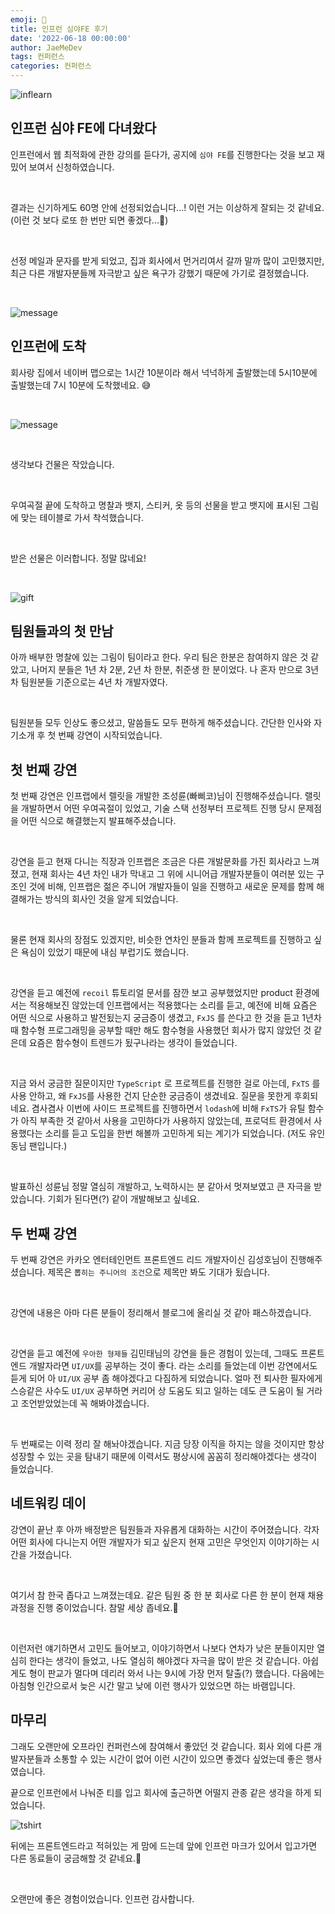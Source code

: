 ```yaml
---
emoji: 🧤
title: 인프런 심야FE 후기
date: '2022-06-18 00:00:00'
author: JaeMeDev
tags: 컨퍼런스
categories: 컨퍼런스
---
```


![inflearn](img/inflearn.png)

## 인프런 심야 FE에 다녀왔다

인프런에서 웹 최적화에 관한 강의를 듣다가, 공지에 `심야 FE`를 진행한다는 것을 보고 재밌어 보여서 신청하였습니다.

<br>

결과는 신기하게도 60명 안에 선정되었습니다...! 이런 거는 이상하게 잘되는 것 같네요. (이런 것 보다 로또 한 번만 되면 좋겠다...🤣)

<br>

선정 메일과 문자를 받게 되었고, 집과 회사에서 먼거리여서 갈까 말까 많이 고민했지만, 최근 다른 개발자분들께 자극받고 싶은 욕구가 강했기 때문에 가기로 결정했습니다.

<br>

![message](img/message.png)

## 인프런에 도착

회사랑 집에서 네이버 맵으로는 1시간 10분이라 해서 넉넉하게 출발했는데 5시10분에 출발했는데 7시 10분에 도착했네요. 😅

<br>

![message](img/uspace.png)

<br>

생각보다 건물은 작았습니다.

<br>

우여곡절 끝에 도착하고 명찰과 뱃지, 스티커, 옷 등의 선물을 받고 뱃지에 표시된 그림에 맞는 테이블로 가서 착석했습니다.

<br>

받은 선물은 이러합니다. 정말 많네요!

<br>

![gift](img/gift.png)

## 팀원들과의 첫 만남

아까 배부한 명찰에 있는 그림이 팀이라고 한다. 우리 팀은 한분은 참여하지 않은 것 같았고, 나머지 분들은 
1년 차 2분, 2년 차 한분, 취준생 한 분이었다. 나 혼자 만으로 3년 차 팀원분들 기준으로는 4년 차 개발자였다. 

<br>

팀원분들 모두 인상도 좋으셨고, 말씀들도 모두 편하게 해주셨습니다. 간단한 인사와 자기소개 후 첫 번째 강연이 시작되었습니다.

## 첫 번째 강연

첫 번째 강연은 인프랩에서 렐릿을 개발한 조성륜(빠삐코)님이 진행해주셨습니다. 랠릿을 개발하면서 어떤 우여곡절이 있었고, 기술 스택 선정부터
프로젝트 진행 당시 문제점을 어떤 식으로 해결했는지 발표해주셨습니다.

<br>

강연을 듣고 현재 다니는 직장과 인프랩은 조금은 다른 개발문화를 가진 회사라고 느껴졌고, 현재 회사는 4년 차인 내가 막내고 그 위에 시니어급 
개발자분들이 여러분 있는 구조인 것에 비해, 인프랩은 젊은 주니어 개발자들이 일을 진행하고 새로운 문제를 함께 해결해가는 방식의 회사인 것을 알게 되었습니다.

<br>

물론 현재 회사의 장점도 있겠지만, 비슷한 연차인 분들과 함께 프로젝트를 진행하고 싶은 욕심이 있었기 때문에 내심 부럽기도 했습니다.

<br>

강연을 듣고 예전에 `recoil` 튜토리얼 문서를 잠깐 보고 공부했었지만 product 환경에서는 적용해보진 않았는데 인프랩에서는 적용했다는 소리를 듣고, 예전에 비해 요즘은 어떤 식으로 사용하고 발전됬는지 궁금증이 생겼고, `FxJS` 를 쓴다고 한 것을 듣고 1년차 때 함수형 프로그래밍을 공부할 때만 해도 함수형을 사용했던 회사가 많지 않았던 것 같은데 요즘은 함수형이 트렌드가 됬구나라는 생각이 들었습니다.

<br>

지금 와서 궁금한 질문이지만 `TypeScript` 로 프로젝트를 진행한 걸로 아는데, `FxTS` 를 사용 안하고, 왜 `FxJS`를 사용한 건지 단순한 궁금증이 생겼네요. 질문을 못한게 후회되네요. 겸사겸사 이번에 사이드 프로젝트를 진행하면서 `lodash`에 비해 `FxTS`가 유틸 함수가 아직 부족한 것 같아서 사용을 고민하다가 사용하지 않았는데, 프로덕트 환경에서 사용했다는 소리를 듣고 도입을 한번 해볼까 고민하게 되는 계기가 되었습니다. (저도 유인동님 팬입니다.)

<br>

발표하신 성륜님 정말 열심히 개발하고, 노력하시는 분 같아서 멋져보였고 큰 자극을 받았습니다. 기회가 된다면(?) 같이 개발해보고 싶네요.

## 두 번째 강연

두 번째 강연은 카카오 엔터테인먼트 프론트엔드 리드 개발자이신 김성호님이 진행해주셨습니다. 제목은 `뽑히는 주니어의 조건`으로 제목만 봐도 기대가 됬습니다.

<br>

강연에 내용은 아마 다른 분들이 정리해서 블로그에 올리실 것 같아 패스하겠습니다.

<br>

강연을 듣고 예전에 `우아한 형제들` 김민태님의 강연을 들은 경험이 있는데, 그때도 프론트엔드 개발자라면 `UI/UX`를 공부하는 것이 좋다. 라는 소리를 들었는데 이번 강연에서도 듣게 되어 아 `UI/UX` 공부 좀 해야겠다고 다짐하게 되었습니다. 얼마 전 퇴사한 필자에게 스승같은 사수도 `UI/UX` 공부하면 커리어 상 도움도 되고 일하는 데도 큰 도움이 될 거라고 조언받았었는데 꼭 해봐야겠습니다.

<br>

두 번째로는 이력 정리 잘 해놔야겠습니다. 지금 당장 이직을 하지는 않을 것이지만 항상 성장할 수 있는 곳을 탐내기 때문에 이력서도 평상시에 꼼꼼히 정리해야겠다는 생각이 들었습니다.

## 네트워킹 데이

강연이 끝난 후 아까 배정받은 팀원들과 자유롭게 대화하는 시간이 주어졌습니다. 각자 어떤 회사에 다니는지 어떤 개발자가 되고 싶은지 현재 고민은 무엇인지 이야기하는 시간을 가졌습니다.

<br>

여기서 참 한국 좁다고 느껴졌는데요. 같은 팀원 중 한 분 회사로 다른 한 분이 현재 채용 과정을 진행 중이었습니다. 참말 세상 좁네요.🤣

<br>

이런저런 얘기하면서 고민도 들어보고, 이야기하면서 나보다 연차가 낮은 분들이지만 열심히 한다는 생각이 들었고, 나도 열심히 해야겠다 자극을 많이 받은 것 같습니다. 아쉽게도 형이 판교가 멀다며 데리러 와서 나는 9시에 가장 먼저 탈출(?) 했습니다. 다음에는 아침형 인간으로서 늦은 시간 말고 낮에 이런 행사가 있었으면 하는 바램입니다.

## 마무리

그래도 오랜만에 오프라인 컨퍼런스에 참여해서 좋았던 것 같습니다. 회사 외에 다른 개발자분들과 소통할 수 있는 시간이 없어 이런 시간이 있으면 좋겠다 싶었는데 좋은 행사였습니다.

끝으로 인프런에서 나눠준 티를 입고 회사에 출근하면 어떨지 관종 같은 생각을 하게 되었습니다.

![tshirt](img/tshirt.png)

뒤에는 프론트엔드라고 적혀있는 게 맘에 드는데 앞에 인프런 마크가 있어서 입고가면 다른 동료들이 궁금해할 것 같네요.🤣

<br>

오랜만에 좋은 경험이었습니다. 인프런 감사합니다.

<br>